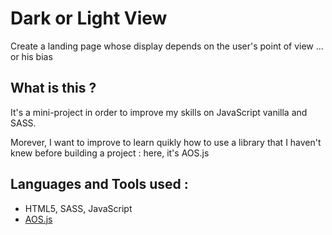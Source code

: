# Dark or Light View
Create a landing page whose display depends on the user's point of view ... or his bias

## What is this ?
It's a mini-project in order to improve my skills on JavaScript vanilla and SASS.

Morever, I want to improve to learn quikly how to use a library that I haven't knew before building a project : here, it's AOS.js

## Languages and Tools used :
* HTML5, SASS, JavaScript
* [AOS.js](https://github.com/michalsnik/aos "Get the library AOS.js")

